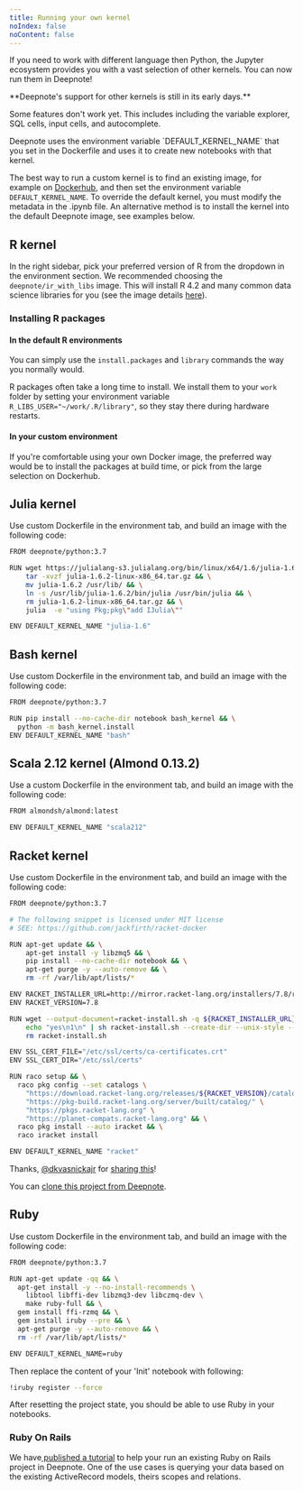```yaml
---
title: Running your own kernel
noIndex: false
noContent: false
---
```


If you need to work with different language then Python, the Jupyter ecosystem provides you with a vast selection of other kernels. You can now run them in Deepnote!

<Callout status="warning">
**Deepnote's support for other kernels is still in its early days.**

Some features don't work yet. This includes including the variable explorer, SQL cells, input cells, and autocomplete.
</Callout>

<Callout status="info">
Deepnote uses the environment variable `DEFAULT_KERNEL_NAME` that you set in the Dockerfile and uses it to create new notebooks with that kernel.
</Callout>

The best way to run a custom kernel is to find an existing image, for example on [Dockerhub](https://hub.docker.com/search?q=jupyter&type=image), and then set the environment variable `DEFAULT_KERNEL_NAME`. To override the default kernel, you must modify the metadata in the .ipynb file. An alternative method is to install the kernel into the default Deepnote image, see examples below.

## R kernel

In the right sidebar, pick your preferred version of R from the dropdown in the environment section. We recommended choosing the `deepnote/ir_with_libs` image. This will install R 4.2 and many common data science libraries for you (see the image details [here](https://hub.docker.com/r/deepnote/ir-with-libs)).

### Installing R packages

#### In the default R environments

You can simply use the `install.packages` and `library` commands the way you normally would.

R packages often take a long time to install. We install them to your `work` folder by setting your environment variable `R_LIBS_USER="~/work/.R/library"`, so they stay there during hardware restarts.

#### In your custom environment

If you're comfortable using your own Docker image, the preferred way would be to install the packages at build time, or pick from the large selection on Dockerhub.

## Julia kernel

Use custom Dockerfile in the environment tab, and build an image with the following code:

```bash
FROM deepnote/python:3.7

RUN wget https://julialang-s3.julialang.org/bin/linux/x64/1.6/julia-1.6.2-linux-x86_64.tar.gz && \
    tar -xvzf julia-1.6.2-linux-x86_64.tar.gz && \
    mv julia-1.6.2 /usr/lib/ && \
    ln -s /usr/lib/julia-1.6.2/bin/julia /usr/bin/julia && \
    rm julia-1.6.2-linux-x86_64.tar.gz && \
    julia  -e "using Pkg;pkg\"add IJulia\""

ENV DEFAULT_KERNEL_NAME "julia-1.6"
```

## Bash kernel

Use custom Dockerfile in the environment tab, and build an image with the following code:

```bash
FROM deepnote/python:3.7

RUN pip install --no-cache-dir notebook bash_kernel && \
  python -m bash_kernel.install
ENV DEFAULT_KERNEL_NAME "bash"
```

## Scala 2.12 kernel (Almond 0.13.2)

Use a custom Dockerfile in the environment tab, and build an image with the following code:

```bash
FROM almondsh/almond:latest

ENV DEFAULT_KERNEL_NAME "scala212"
```

## Racket kernel

Use custom Dockerfile in the environment tab, and build an image with the following code:

```bash
FROM deepnote/python:3.7

# The following snippet is licensed under MIT license
# SEE: https://github.com/jackfirth/racket-docker

RUN apt-get update && \
    apt-get install -y libzmq5 && \
    pip install --no-cache-dir notebook && \
    apt-get purge -y --auto-remove && \
    rm -rf /var/lib/apt/lists/*

ENV RACKET_INSTALLER_URL=http://mirror.racket-lang.org/installers/7.8/racket-7.8-x86_64-linux-natipkg.sh
ENV RACKET_VERSION=7.8

RUN wget --output-document=racket-install.sh -q ${RACKET_INSTALLER_URL} && \
    echo "yes\n1\n" | sh racket-install.sh --create-dir --unix-style --dest /usr/ && \
    rm racket-install.sh

ENV SSL_CERT_FILE="/etc/ssl/certs/ca-certificates.crt"
ENV SSL_CERT_DIR="/etc/ssl/certs"

RUN raco setup && \
  raco pkg config --set catalogs \
    "https://download.racket-lang.org/releases/${RACKET_VERSION}/catalog/" \
    "https://pkg-build.racket-lang.org/server/built/catalog/" \
    "https://pkgs.racket-lang.org" \
    "https://planet-compats.racket-lang.org" && \
  raco pkg install --auto iracket && \
  raco iracket install

ENV DEFAULT_KERNEL_NAME "racket"
```

Thanks, [@dkvasnickajr](https://twitter.com/dkvasnickajr/status/1321901316411711490?s=20) for [sharing this](https://gist.github.com/dkvasnicka/9e7f5c516e997d3f3f00b0256755b906)!

You can [clone this project from Deepnote](https://deepnote.com/project/ead07c75-5f57-49c3-b2a9-3b1b62bd5c59#%2Fnotebook.ipynb).

## Ruby

Use custom Dockerfile in the environment tab, and build an image with the following code:

```bash
FROM deepnote/python:3.7

RUN apt-get update -qq && \
  apt-get install -y --no-install-recommends \
    libtool libffi-dev libzmq3-dev libczmq-dev \
    make ruby-full && \
  gem install ffi-rzmq && \
  gem install iruby --pre && \
  apt-get purge -y --auto-remove && \
  rm -rf /var/lib/apt/lists/*

ENV DEFAULT_KERNEL_NAME=ruby
```

Then replace the content of your 'Init' notebook with following:

```bash
!iruby register --force
```

After resetting the project state, you should be able to use Ruby in your notebooks.

### Ruby On Rails

We have[ published a tutorial](https://deepnote.com/@deepnote/Ruby-on-Rails-in-Deepnote-QF-mn5foT7y3lfI_ItXf7g) to help your run an existing Ruby on Rails project in Deepnote. One of the use cases is querying your data based on the existing ActiveRecord models, theirs scopes and relations.

##
